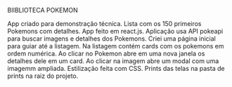 BIIBLIOTECA POKEMON

App criado para demonstração técnica.
Lista com os 150 primeiros Pokemons com detalhes.
App feito em react.js.
Aplicação usa API pokeapi para buscar imagens e detalhes dos Pokemons.
Criei uma página inicial para guiar até a listagem.
Na listagem contém cards com os pokemons em ordem numérica.
Ao clicar no Pokemon abre em uma nova janela os detalhes dele em um card.
Ao clicar na imagem abre um modal com uma imagemm ampliada.
Estilização feita com CSS.
Prints das telas na pasta de prints na raiz do projeto.
